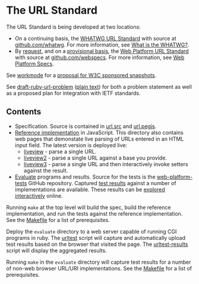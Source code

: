 The URL Standard
=======

The URL Standard is being developed at two locations:

  * On a continuing basis, the
    [WHATWG URL Standard](https://url.spec.whatwg.org/) with source at
    [github.com/whatwg](https://github.com/whatwg/url).
    For more information, see [What is the WHATWG?](https://wiki.whatwg.org/wiki/FAQ#What_is_the_WHATWG.3F).
  * By [request](http://lists.w3.org/Archives/Public/public-w3process/2014Nov/0149.html),
    and on a [provisional basis](http://lists.w3.org/Archives/Public/public-w3process/2014Nov/0177.html),
    the [Web Platform URL Standard](https://specs.webplatform.org/url/webspecs/develop/) with source at
    [github.com/webspecs](https://github.com/webspecs/url).
    For more information, see [Web Platform Specs](https://specs.webplatform.org/docs/).

See [workmode](docs/workmode.md#preface) for a [proposal for W3C sponsored snapshots](http://www.w3.org/TR/url/).

See [draft-ruby-url-problem](http://xml2rfc.tools.ietf.org/cgi-bin/xml2rfc.cgi?url=https%3A%2F%2Fraw.githubusercontent.com%2Fwebspecs%2Furl%2Fdevelop%2Fdocs%2Furl-problem-statement.xml&modeAsFormat=html%2Fascii) ([plain text](http://xml2rfc.tools.ietf.org/cgi-bin/xml2rfc.cgi?url=https%3A%2F%2Fraw.githubusercontent.com%2Fwebspecs%2Furl%2Fdevelop%2Fdocs%2Furl-problem-statement.xml&modeAsFormat=txt%2Fascii&type%3Dascii)) for both a problem statement as well as a proposed plan for integration with IETF standards.


Contents
---

   * Specification.  Source is contained in [url.src](url.src) and [url.pegjs](url.pegjs).
   * [Reference implementation](reference-implementation#readme)
     in JavaScript.  This directory also contains web pages that demonstate
     live parsing of URLs entered in an HTML input field.  The latest version is deployed live:
       * [liveview](https://url.spec.whatwg.org/reference-implementation/liveview.html) - parse a single URL.
       * [liveview2](https://url.spec.whatwg.org/reference-implementation/liveview2.html) - parse a single URL against a base you provide.
       * [liveview3](https://url.spec.whatwg.org/reference-implementation/liveview3.html) - parse a single URL and then interactively invoke setters against the result.
   * [Evaluate](evaluate#evaluation-programs-and-results) programs
     and results.  Source for the tests is the
     [web-platform-tests](https://github.com/w3c/web-platform-tests/tree/master/url) GitHub repository.
     Captured [test results](evaluate/useragent-results) against a number of implementations
     are available.  These results can be [explored interactively](https://url.spec.whatwg.org/interop/test-results/)
     online.

Running `make` at the top level will build the spec, build the reference
implementation, and run the tests against the reference implementation.  See
the [Makefile](Makefile) for a list
of prerequisites.

Deploy the `evaluate` directory to a web server capable of running CGI
programs in ruby.  The [urltest](develop/evaluate/urltest.cgi)
script will capture and automatically upload test results based on the browser
that visited the page.  The [urltest-results](urltest-results.cgi)
script will display the aggregated results.

Running `make` in the `evaluate` directory will capture test results for a
number of non-web browser URL/URI implementations.  See the
[Makefile](evaluate/Makefile) for a
list of prerequisites.
